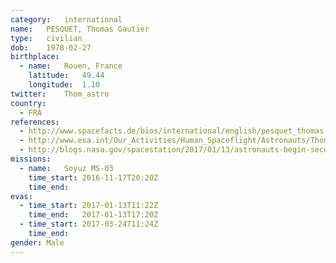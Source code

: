 ```yaml
---
category:	international
name:	PESQUET, Thomas Gautier
type:	civilian
dob:	1978-02-27
birthplace:
  - name:	Rouen, France
    latitude:	49.44
    longitude:	1.10
twitter:	Thom_astro
country:
  - FRA
references:
  - http://www.spacefacts.de/bios/international/english/pesquet_thomas.htm
  - http://www.esa.int/Our_Activities/Human_Spaceflight/Astronauts/Thomas_Pesquet
  - http://blogs.nasa.gov/spacestation/2017/01/13/astronauts-begin-second-spacewalk-to-upgrade-power-systems/
missions:
  - name:	Soyuz MS-03
    time_start:	2016-11-17T20:20Z
    time_end:	
evas:
  - time_start: 2017-01-13T11:22Z
    time_end:   2017-01-13T17:20Z
  - time_start: 2017-03-24T11:24Z
    time_end:   
gender:	Male
---
```

